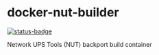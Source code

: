 # docker-nut-builder
[![status-badge](https://build02.sotolar.net/api/badges/31/status.svg)](https://build02.sotolar.net/repos/31)

Network UPS Tools (NUT) backport build container
